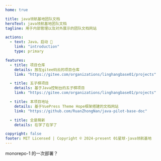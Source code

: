 ```yaml
---
home: true

title: java领航基地团队文档
heroText: java领航基地团队文档
tagline: 用于内部管理以及对外展示的团队文档网站

actions:
  - text: Java，启动 🚀
    link: "introduction"
    type: primary

features:
  - title: 项目仓库
    details: 放在gitee码云的项目仓库
    link: "https://gitee.com/organizations/linghangbase01/projects"

  - title: 五子棋项目
    details: 基于Java控制台的五子棋项目
    link: "https://gitee.com/organizations/linghangbase01/projects"

  - title: 本项目地址
    details: 基于VuePress Theme Hope框架搭建的文档网站
    link: "https://github.com/RuanZhongNan/java-pilot-base-doc"

  - title: 全是萌新
    details: 在学了在学了

copyright: false
footer: MIT Licensed | Copyright © 2024-present 01星球-java领航基地
---
```


monorepo-1 的一次部署？
